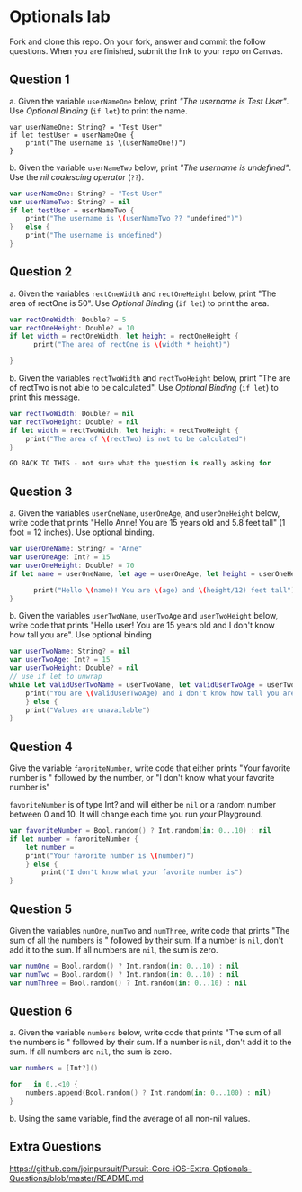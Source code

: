 # Optionals lab

Fork and clone this repo. On your fork, answer and commit the follow questions. When you are finished, submit the link to your repo on Canvas.


## Question 1

a. Given the variable `userNameOne` below, print *"The username is Test User"*.  Use *Optional Binding* (`if let`) to print the name.

````
var userNameOne: String? = "Test User"
if let testUser = userNameOne {
    print("The username is \(userNameOne!)")
}
````


b. Given the variable `userNameTwo` below, print *"The username is undefined"*.  Use the *nil coalescing operator* (`??`).

```swift
var userNameOne: String? = "Test User"
var userNameTwo: String? = nil
if let testUser = userNameTwo {
    print("The username is \(userNameTwo ?? "undefined")")
}   else {
    print("The username is undefined")
}
```

## Question 2

a. Given the variables `rectOneWidth` and `rectOneHeight` below, print "The area of rectOne is 50".  Use *Optional Binding* (`if let`) to print the area.

```swift
var rectOneWidth: Double? = 5
var rectOneHeight: Double? = 10
if let width = rectOneWidth, let height = rectOneHeight {
      print("The area of rectOne is \(width * height)")

}
```

b. Given the variables `rectTwoWidth` and `rectTwoHeight` below, print "The are of rectTwo is not able to be calculated".  Use *Optional Binding* (`if let`) to print this message.

```swift
var rectTwoWidth: Double? = nil
var rectTwoHeight: Double? = nil
if let width = rectTwoWidth, let height = rectTwoHeight {
    print("The area of \(rectTwo) is not to be calculated")
}

GO BACK TO THIS - not sure what the question is really asking for

```

## Question 3

a. Given the variables `userOneName`, `userOneAge`, and `userOneHeight` below, write code that prints "Hello Anne!  You are 15 years old and 5.8 feet tall" (1 foot = 12 inches).  Use optional binding.


```swift
var userOneName: String? = "Anne"
var userOneAge: Int? = 15
var userOneHeight: Double? = 70
if let name = userOneName, let age = userOneAge, let height = userOneHeight {

      print("Hello \(name)! You are \(age) and \(height/12) feet tall")
}
```


b. Given the variables `userTwoName`, `userTwoAge` and `userTwoHeight` below, write code that prints "Hello user!  You are 15 years old and I don't know how tall you are".  Use optional binding

```swift
var userTwoName: String? = nil
var userTwoAge: Int? = 15
var userTwoHeight: Double? = nil
// use if let to unwrap
while let validUserTwoName = userTwoName, let validUserTwoAge = userTwoAge, let validUserTwoHeight: userTwoHeight {
    print("You are \(validUserTwoAge) and I don't know how tall you are")
    } else {
    print("Values are unavailable")
}
```


## Question 4

Give the variable `favoriteNumber`, write code that either prints "Your favorite number is " followed by the number, or "I don't know what your favorite number is"

`favoriteNumber` is of type Int? and will either be `nil` or a random number between 0 and 10.  It will change each time you run your Playground.

```swift
var favoriteNumber = Bool.random() ? Int.random(in: 0...10) : nil
if let number = favoriteNumber {
    let number = 
    print("Your favorite number is \(number)")
    } else {
        print("I don't know what your favorite number is")
}
```



## Question 5

Given the variables `numOne`, `numTwo` and `numThree`, write code that prints "The sum of all the numbers is " followed by their sum.  If a number is `nil`, don't add it to the sum.  If all numbers are `nil`, the sum is zero.

```swift
var numOne = Bool.random() ? Int.random(in: 0...10) : nil
var numTwo = Bool.random() ? Int.random(in: 0...10) : nil
var numThree = Bool.random() ? Int.random(in: 0...10) : nil
```

## Question 6

a. Given the variable `numbers` below, write code that prints "The sum of all the numbers is " followed by their sum.  If a number is `nil`, don't add it to the sum.  If all numbers are `nil`, the sum is zero.

```swift
var numbers = [Int?]()

for _ in 0..<10 {
    numbers.append(Bool.random() ? Int.random(in: 0...100) : nil)
}
```

b. Using the same variable, find the average of all non-nil values.

## Extra Questions

https://github.com/joinpursuit/Pursuit-Core-iOS-Extra-Optionals-Questions/blob/master/README.md
